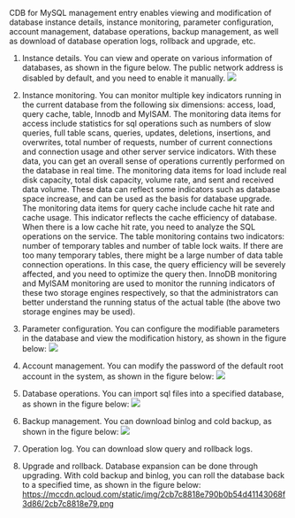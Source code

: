 CDB for MySQL management entry enables viewing and modification of database instance details, instance monitoring, parameter configuration, account management, database operations, backup management, as well as download of database operation logs, rollback and upgrade, etc.
1. Instance details. You can view and operate on various information of databases, as shown in the figure below. The public network address is disabled by default, and you need to enable it manually.
![](https://mccdn.qcloud.com/static/img/c13bba7ad631c3d1b2c5e443daa5b87a/c13bba7ad631.png)
2. Instance monitoring. You can monitor multiple key indicators running in the current database from the following six dimensions: access, load, query cache, table, Innodb and MyISAM.
The monitoring data items for access include statistics for sql operations such as numbers of slow queries, full table scans, queries, updates, deletions, insertions, and overwrites, total number of requests, number of current connections and connection usage and other server service indicators. With these data, you can get an overall sense of operations currently performed on the database in real time.
The monitoring data items for load include real disk capacity, total disk capacity, volume rate, and sent and received data volume. These data can reflect some indicators such as database space increase, and can be used as the basis for database upgrade.
The monitoring data items for query cache include cache hit rate and cache usage. This indicator reflects the cache efficiency of database. When there is a low cache hit rate, you need to analyze the SQL operations on the service.
The table monitoring contains two indicators: number of temporary tables and number of table lock waits. If there are too many temporary tables, there might be a large number of data table connection operations. In this case, the query efficiency will be severely affected, and you need to optimize the query then.
InnoDB monitoring and MyISAM monitoring are used to monitor the running indicators of these two storage engines respectively, so that the administrators can better understand the running status of the actual table (the above two storage engines may be used).
3. Parameter configuration. You can configure the modifiable parameters in the database and view the modification history, as shown in the figure below:
![](https://mccdn.qcloud.com/static/img/f6beb0e4cdec29a45840591f953b7fc5/f6beb0e4cdec.png)
4. Account management. You can modify the password of the default root account in the system, as shown in the figure below:
![](https://mccdn.qcloud.com/static/img/57b01ed76d10689467a612e899d7a075/57b01ed76d10.png)

5. Database operations. You can import sql files into a specified database, as shown in the figure below:
![](https://mccdn.qcloud.com/static/img/5cf4795c885ea7a699dcf5b94a4a725e/5cf4795c885e.png)
6. Backup management. You can download binlog and cold backup, as shown in the figure below:
![](https://mccdn.qcloud.com/static/img/7d52f26467f31898b49c7992a708d8a2/7d52f26467f3.png)
7. Operation log. You can download slow query and rollback logs.
8. Upgrade and rollback. Database expansion can be done through upgrading. With cold backup and binlog, you can roll the database back to a specified time, as shown in the figure below:
https://mccdn.qcloud.com/static/img/2cb7c8818e790b0b54d41143068f3d86/2cb7c8818e79.png
